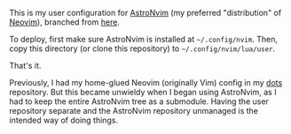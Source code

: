 This is my user configuration for [AstroNvim][an] (my preferred
"distribution" of [Neovim][nv]), branched from [here][upstream].

To deploy, first make sure AstroNvim is installed at `~/.config/nvim`.
Then, copy this directory (or clone this repository) to
`~/.config/nvim/lua/user`.

That's it.

Previously, I had my home-glued Neovim (originally Vim) config in my
[dots][dots] repository. But this became unwieldy when I began using
AstroNvim, as I had to keep the entire AstroNvim tree as a submodule.
Having the user repository separate and the AstroNvim repository
unmanaged is the intended way of doing things.

[an]: https://astronvim.com
[nv]: https://neovim.io
[upstream]: https://github.com/AstroNvim/user_example
[dots]: https://git.sr.ht/~smlavine/dots
